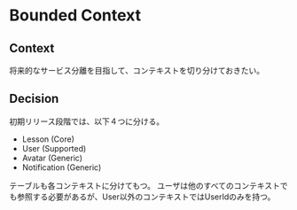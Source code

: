 # Bounded Context

## Context

将来的なサービス分離を目指して、コンテキストを切り分けておきたい。

## Decision

初期リリース段階では、以下４つに分ける。

- Lesson (Core)
- User (Supported)
- Avatar (Generic)
- Notification (Generic)

テーブルも各コンテキストに分けてもつ。
ユーザは他のすべてのコンテキストでも参照する必要があるが、User以外のコンテキストではUserIdのみを持つ。
